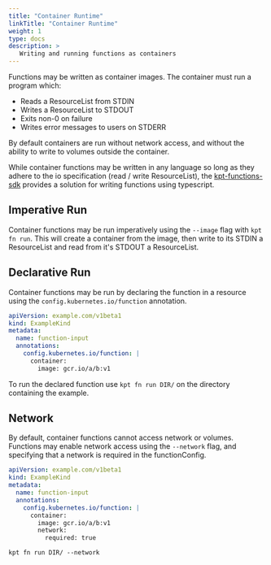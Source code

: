 ```yaml
---
title: "Container Runtime"
linkTitle: "Container Runtime"
weight: 1
type: docs
description: >
   Writing and running functions as containers
---
```


Functions may be written as container images.  The container must run a program which:

- Reads a ResourceList from STDIN
- Writes a ResourceList to STDOUT
- Exits non-0 on failure
- Writes error messages to users on STDERR

By default containers are run without network access, and without the ability to write to volumes
outside the container.

While container functions may be written in any language so long as they adhere to the io
specification (read / write ResourceList), the [kpt-functions-sdk] provides a solution for
writing functions using typescript.

## Imperative Run

Container functions may be run imperatively using the `--image` flag with `kpt fn run`.  This
will create a container from the image, then write to its STDIN a ResourceList and read from
it's STDOUT a ResourceList.

## Declarative Run

Container functions may be run by declaring the function in a resource using the
`config.kubernetes.io/function` annotation.

```yaml
apiVersion: example.com/v1beta1
kind: ExampleKind
metadata:
  name: function-input
  annotations:
    config.kubernetes.io/function: |
      container:
        image: gcr.io/a/b:v1
```

To run the declared function use `kpt fn run DIR/` on the directory containing the example.

## Network

By default, container functions cannot access network or volumes.  Functions may enable network
access using the `--network` flag, and specifying that a network is required in the functionConfig.

```yaml
apiVersion: example.com/v1beta1
kind: ExampleKind
metadata:
  name: function-input
  annotations:
    config.kubernetes.io/function: |
      container:
        image: gcr.io/a/b:v1
        network:
          required: true
```

```shell script
kpt fn run DIR/ --network
```

[kpt-functions-sdk]: https://github.com/GoogleContainerTools/kpt-functions-sdk
